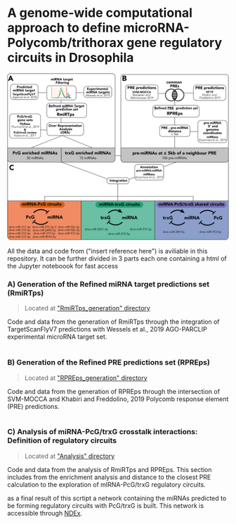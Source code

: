 # A genome-wide computational approach to define microRNA-Polycomb/trithorax gene regulatory circuits in Drosophila

<img src="https://github.com/j-solor/Drosophila-miRNA-PcG-circuits/blob/main/misc/Figure1.png">

All the data and code from ("insert reference here")
is aviliable in this repository. It can be further
divided in 3 parts each one containing a html of 
the Jupyter noteboook for fast access
  

### A) Generation of the Refined miRNA target predictions set (RmiRTps)
> Located at ["RmiRTps_generation" directory](https://github.com/j-solor/Drosophila-miRNA-PcG-circuits/tree/main/RmiRTps_generation)

Code and data from the generation of RmiRTps through the integration of TargetScanFlyV7 predictions with Wessels et al., 2019 AGO-PARCLIP experimental microRNA target set.
<br/><br/>


### B) Generation of the Refined PRE predictions set (RPREps) 
> Located at ["RPREps_generation" directory](https://github.com/j-solor/Drosophila-miRNA-PcG-circuits/tree/main/RPREps_generation)

Code and data from the generation of RPREps  through the intersection of SVM-MOCCA and Khabiri and Freddolino, 2019 Polycomb response element (PRE) predictions.
<br/><br/>


### C) Analysis of miRNA-PcG/trxG crosstalk interactions: Definition of regulatory circuits
> Located at ["Analysis" directory](https://github.com/JacoboSolorzano/TFM/tree/master/Analysis "Title")

Code and data from the analysis of RmiRTps and RPREps. This section includes from the enrichment analysis and distance to the closest PRE calculation to the exploration of mIRNA-PcG/trxG regulatory circuits.

as a final result of this scrtipt a network containing the miRNAs predicted to be forming regulatory circuits with PcG/trxG is built. This network is accessible through [NDEx](https://www.ndexbio.org/#/networkset/998959df-1a4e-11ed-ac45-0ac135e8bacf?accesskey=6e232187b6745a196eca1d0321b2f8befd6dbd737e83a4407e6c9ce29e9842a0).

<br/><br/>


